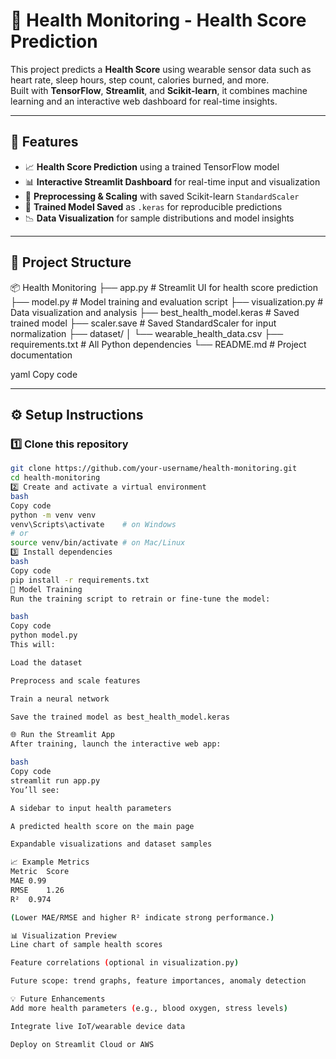 # 🏥 Health Monitoring - Health Score Prediction

This project predicts a **Health Score** using wearable sensor data such as heart rate, sleep hours, step count, calories burned, and more.  
Built with **TensorFlow**, **Streamlit**, and **Scikit-learn**, it combines machine learning and an interactive web dashboard for real-time insights.

---

## 🚀 Features

- 📈 **Health Score Prediction** using a trained TensorFlow model  
- 📊 **Interactive Streamlit Dashboard** for real-time input and visualization  
- 🧠 **Preprocessing & Scaling** with saved Scikit-learn `StandardScaler`  
- 💾 **Trained Model Saved** as `.keras` for reproducible predictions  
- 📉 **Data Visualization** for sample distributions and model insights  

---

## 🧩 Project Structure

📦 Health Monitoring
├── app.py # Streamlit UI for health score prediction
├── model.py # Model training and evaluation script
├── visualization.py # Data visualization and analysis
├── best_health_model.keras # Saved trained model
├── scaler.save # Saved StandardScaler for input normalization
├── dataset/
│ └── wearable_health_data.csv
├── requirements.txt # All Python dependencies
└── README.md # Project documentation

yaml
Copy code

---

## ⚙️ Setup Instructions

### 1️⃣ Clone this repository
```bash
git clone https://github.com/your-username/health-monitoring.git
cd health-monitoring
2️⃣ Create and activate a virtual environment
bash
Copy code
python -m venv venv
venv\Scripts\activate    # on Windows
# or
source venv/bin/activate # on Mac/Linux
3️⃣ Install dependencies
bash
Copy code
pip install -r requirements.txt
🧠 Model Training
Run the training script to retrain or fine-tune the model:

bash
Copy code
python model.py
This will:

Load the dataset

Preprocess and scale features

Train a neural network

Save the trained model as best_health_model.keras

🌐 Run the Streamlit App
After training, launch the interactive web app:

bash
Copy code
streamlit run app.py
You’ll see:

A sidebar to input health parameters

A predicted health score on the main page

Expandable visualizations and dataset samples

📈 Example Metrics
Metric	Score
MAE	0.99
RMSE	1.26
R²	0.974

(Lower MAE/RMSE and higher R² indicate strong performance.)

📊 Visualization Preview
Line chart of sample health scores

Feature correlations (optional in visualization.py)

Future scope: trend graphs, feature importances, anomaly detection

💡 Future Enhancements
Add more health parameters (e.g., blood oxygen, stress levels)

Integrate live IoT/wearable device data

Deploy on Streamlit Cloud or AWS